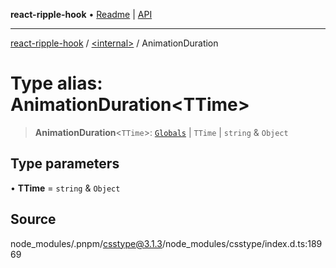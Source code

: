 **react-ripple-hook** • [Readme](../../README.md) \| [API](../../globals.md)

---

[react-ripple-hook](../../README.md) / [\<internal\>](../README.md) / AnimationDuration

# Type alias: AnimationDuration\<TTime\>

> **AnimationDuration**\<`TTime`\>: [`Globals`](Globals.md) \| `TTime` \| `string` & `Object`

## Type parameters

• **TTime** = `string` & `Object`

## Source

node_modules/.pnpm/csstype@3.1.3/node_modules/csstype/index.d.ts:18969
